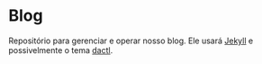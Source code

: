 # Blog

Repositório para gerenciar e operar nosso blog. Ele usará
[Jekyll](https://jekyllrb.com/) e possivelmente o tema 
[dactl](https://melangue.github.io/dactl/).